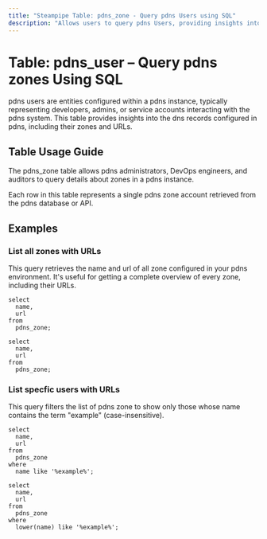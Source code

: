 ```yaml
---
title: "Steampipe Table: pdns_zone - Query pdns Users using SQL"
description: "Allows users to query pdns Users, providing insights into users details such as its full_name, absolute_url and more."
---
```


# Table: pdns_user – Query pdns zones Using SQL

pdns users are entities configured within a pdns instance, typically representing developers, admins, or service accounts interacting with the pdns system. This table provides insights into the dns records configured in pdns, including their zones and URLs.

## Table Usage Guide
The pdns_zone table allows pdns administrators, DevOps engineers, and auditors to query details about zones in a pdns instance. 

Each row in this table represents a single pdns zone account retrieved from the pdns database or API.

## Examples

### List all zones with URLs
This query retrieves the name and url of all zone configured in your pdns environment. It's useful for getting a complete overview of every zone, including their URLs.

```sql+postgres
select
  name,
  url
from
  pdns_zone;
```

```sql+sqlite
select
  name,
  url
from
  pdns_zone;
```

### List specfic users with URLs
This query filters the list of pdns zone to show only those whose name contains the term "example" (case-insensitive).

```sql+postgres
select
  name,
  url
from
  pdns_zone
where
  name like '%example%';
```

```sql+sqlite
select
  name,
  url
from
  pdns_zone
where
  lower(name) like '%example%';
```